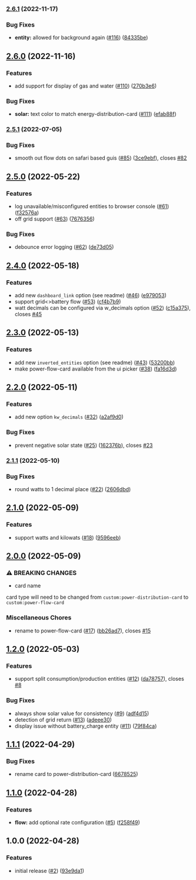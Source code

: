 ### [2.6.1](https://github.com/ulic75/power-distribution-card/compare/v2.6.0...v2.6.1) (2022-11-17)


### Bug Fixes

* **entity:** allowed for background again ([#116](https://github.com/ulic75/power-distribution-card/issues/116)) ([84335be](https://github.com/ulic75/power-distribution-card/commit/84335be83d30156c7526591cf1915cdc59665d3d))

## [2.6.0](https://github.com/ulic75/power-distribution-card/compare/v2.5.1...v2.6.0) (2022-11-16)


### Features

* add support for display of gas and water ([#110](https://github.com/ulic75/power-distribution-card/issues/110)) ([270b3e6](https://github.com/ulic75/power-distribution-card/commit/270b3e64ece2d95fd632a056c9bd0360f90dace0))


### Bug Fixes

* **solar:** text color to match energy-distribution-card ([#111](https://github.com/ulic75/power-distribution-card/issues/111)) ([efab88f](https://github.com/ulic75/power-distribution-card/commit/efab88f47f3b482383a2df4fda7b6023ac5da744))

### [2.5.1](https://github.com/ulic75/power-distribution-card/compare/v2.5.0...v2.5.1) (2022-07-05)


### Bug Fixes

* smooth out flow dots on safari based guis ([#85](https://github.com/ulic75/power-distribution-card/issues/85)) ([3ce9ebf](https://github.com/ulic75/power-distribution-card/commit/3ce9ebf47a4c638b98f722788946540ed669cda7)), closes [#82](https://github.com/ulic75/power-distribution-card/issues/82)

## [2.5.0](https://github.com/ulic75/power-distribution-card/compare/v2.4.0...v2.5.0) (2022-05-22)


### Features

* log unavailable/misconfigured entities to browser console ([#61](https://github.com/ulic75/power-distribution-card/issues/61)) ([f32576a](https://github.com/ulic75/power-distribution-card/commit/f32576a58c14666dd75e495e9d4d05a9a9c25cb3))
* off grid support ([#63](https://github.com/ulic75/power-distribution-card/issues/63)) ([7676356](https://github.com/ulic75/power-distribution-card/commit/7676356d3a6b82269e5cd22ca927c1f2674e6a8e))


### Bug Fixes

* debounce error logging ([#62](https://github.com/ulic75/power-distribution-card/issues/62)) ([de73d05](https://github.com/ulic75/power-distribution-card/commit/de73d05e5032465956c4b75ecc41c1644bb2ce64))

## [2.4.0](https://github.com/ulic75/power-distribution-card/compare/v2.3.0...v2.4.0) (2022-05-18)


### Features

* add new `dashboard_link` option (see readme) ([#46](https://github.com/ulic75/power-distribution-card/issues/46)) ([e979053](https://github.com/ulic75/power-distribution-card/commit/e97905346ec1f66a862f2fa684bf2c4f571a1b7f))
* support grid<>battery flow ([#53](https://github.com/ulic75/power-distribution-card/issues/53)) ([cf4b7b9](https://github.com/ulic75/power-distribution-card/commit/cf4b7b973c48ca8c74772e32854e6f6cb6ed143a))
* watt decimals can be configured via w_decimals option ([#52](https://github.com/ulic75/power-distribution-card/issues/52)) ([c15a375](https://github.com/ulic75/power-distribution-card/commit/c15a3754a61aaccfc1f62801915902b2e64756b8)), closes [#45](https://github.com/ulic75/power-distribution-card/issues/45)

## [2.3.0](https://github.com/ulic75/power-distribution-card/compare/v2.2.0...v2.3.0) (2022-05-13)


### Features

* add new `inverted_entities` option (see readme) ([#43](https://github.com/ulic75/power-distribution-card/issues/43)) ([53200bb](https://github.com/ulic75/power-distribution-card/commit/53200bb99583c5365ef5f760020e6208f4899b41))
* make power-flow-card available from the ui picker ([#38](https://github.com/ulic75/power-distribution-card/issues/38)) ([fa16d3d](https://github.com/ulic75/power-distribution-card/commit/fa16d3de57ac4e36a25f0a11e2200e185c36deb9))

## [2.2.0](https://github.com/ulic75/power-distribution-card/compare/v2.1.1...v2.2.0) (2022-05-11)


### Features

* add new option `kw_decimals` ([#32](https://github.com/ulic75/power-distribution-card/issues/32)) ([a2af9d0](https://github.com/ulic75/power-distribution-card/commit/a2af9d0de134ff803911c88ef5a9c1c8ea38aab5))


### Bug Fixes

* prevent negative solar state ([#25](https://github.com/ulic75/power-distribution-card/issues/25)) ([162376b](https://github.com/ulic75/power-distribution-card/commit/162376bd9ade661e0094223f911b38a57772c528)), closes [#23](https://github.com/ulic75/power-distribution-card/issues/23)

### [2.1.1](https://github.com/ulic75/power-distribution-card/compare/v2.1.0...v2.1.1) (2022-05-10)


### Bug Fixes

* round watts to 1 decimal place ([#22](https://github.com/ulic75/power-distribution-card/issues/22)) ([2606dbd](https://github.com/ulic75/power-distribution-card/commit/2606dbd3623e49c3e8418ee75f12c78361052258))

## [2.1.0](https://github.com/ulic75/power-distribution-card/compare/v2.0.0...v2.1.0) (2022-05-09)


### Features

* support watts and kilowats ([#18](https://github.com/ulic75/power-distribution-card/issues/18)) ([9596eeb](https://github.com/ulic75/power-distribution-card/commit/9596eebe336cf12798386da1a3bdeebb457cf567))

## [2.0.0](https://github.com/ulic75/power-distribution-card/compare/v1.2.0...v2.0.0) (2022-05-09)


### ⚠ BREAKING CHANGES

* card name

card type will need to be changed from `custom:power-distribution-card` to `custom:power-flow-card`

### Miscellaneous Chores

* rename to power-flow-card ([#17](https://github.com/ulic75/power-distribution-card/issues/17)) ([bb26ad7](https://github.com/ulic75/power-distribution-card/commit/bb26ad7a498ddd77f72d81939769c48f786a09bd)), closes [#15](https://github.com/ulic75/power-distribution-card/issues/15)

## [1.2.0](https://github.com/ulic75/power-distribution-card/compare/v1.1.1...v1.2.0) (2022-05-03)


### Features

* support split consumption/production entities ([#12](https://github.com/ulic75/power-distribution-card/issues/12)) ([da78757](https://github.com/ulic75/power-distribution-card/commit/da78757a54efedf79d34c296dd4029f481ec67ac)), closes [#8](https://github.com/ulic75/power-distribution-card/issues/8)


### Bug Fixes

* always show solar value for consistency ([#9](https://github.com/ulic75/power-distribution-card/issues/9)) ([adf4d15](https://github.com/ulic75/power-distribution-card/commit/adf4d155b74ae78ad93422b8f5fa92189d0d1a29))
* detection of grid return ([#13](https://github.com/ulic75/power-distribution-card/issues/13)) ([adeee30](https://github.com/ulic75/power-distribution-card/commit/adeee30a75adb67b713d6900dcd6c099c46ed808))
* display issue without battery_charge entity ([#11](https://github.com/ulic75/power-distribution-card/issues/11)) ([79f84ca](https://github.com/ulic75/power-distribution-card/commit/79f84cac373878334ddff5a8459fdfe5bd5dc342))

## [1.1.1](https://github.com/ulic75/power-distribution-card/compare/v1.1.0...v1.1.1) (2022-04-29)


### Bug Fixes

* rename card to power-distribution-card ([6678525](https://github.com/ulic75/power-distribution-card/commit/667852570cf2e5eb06509ac1717c25a91cff6faa))

## [1.1.0](https://github.com/ulic75/power-distribution-card/compare/v1.0.0...v1.1.0) (2022-04-28)

### Features

- **flow:** add optional rate configuration ([#5](https://github.com/ulic75/power-distribution-card/issues/5)) ([f258f49](https://github.com/ulic75/power-distribution-card/commit/f258f49eaa5d2faa8d90830e04c52301a71ed60c))

## 1.0.0 (2022-04-28)

### Features

- initial release ([#2](https://github.com/ulic75/power-distribution-card/issues/2)) ([93e9da1](https://github.com/ulic75/power-distribution-card/commit/93e9da17c9af172a9d3898f8d6dc2f49df5abfac))
